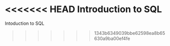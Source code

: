 <<<<<<< HEAD
Introduction to SQL
=======
Intoduction to SQL
>>>>>>> 1343b6349039bbe62598ea8b65630a9ba00ef4fe
